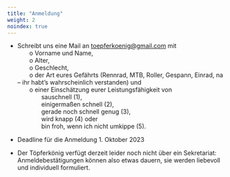 ```yaml
---
title: "Anmeldung"
weight: 2
noindex: true
---
```


- Schreibt uns eine Mail an toepferkoenig@gmail.com mit  
&nbsp;&nbsp;&nbsp;&nbsp;&nbsp;&nbsp; o Vorname und Name,  
&nbsp;&nbsp;&nbsp;&nbsp;&nbsp;&nbsp; o Alter,  
&nbsp;&nbsp;&nbsp;&nbsp;&nbsp;&nbsp; o Geschlecht,  
&nbsp;&nbsp;&nbsp;&nbsp;&nbsp;&nbsp; o der Art eures Gefährts (Rennrad, MTB, Roller, Gespann, Einrad, na – ihr habt’s wahrscheinlich verstanden) und  
&nbsp;&nbsp;&nbsp;&nbsp;&nbsp;&nbsp; o einer Einschätzung eurer Leistungsfähigkeit von  
&nbsp;&nbsp;&nbsp;&nbsp;&nbsp;&nbsp; &nbsp;&nbsp;&nbsp;&nbsp;&nbsp;&nbsp; sauschnell (1),  
&nbsp;&nbsp;&nbsp;&nbsp;&nbsp;&nbsp; &nbsp;&nbsp;&nbsp;&nbsp;&nbsp;&nbsp; einigermaßen schnell (2),  
&nbsp;&nbsp;&nbsp;&nbsp;&nbsp;&nbsp; &nbsp;&nbsp;&nbsp;&nbsp;&nbsp;&nbsp; gerade noch schnell genug (3),  
&nbsp;&nbsp;&nbsp;&nbsp;&nbsp;&nbsp; &nbsp;&nbsp;&nbsp;&nbsp;&nbsp;&nbsp; wird knapp
(4) oder  
&nbsp;&nbsp;&nbsp;&nbsp;&nbsp;&nbsp; &nbsp;&nbsp;&nbsp;&nbsp;&nbsp;&nbsp; bin froh, wenn ich nicht umkippe (5).  

- Deadline für die Anmeldung 1. Oktober 2023  

- Der Töpferkönig verfügt derzeit leider noch nicht über ein Sekretariat:  
Anmeldebestätigungen können also etwas dauern, sie werden liebevoll und individuell formuliert.